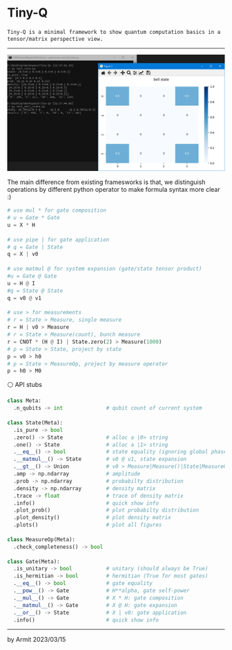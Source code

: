 # Tiny-Q

    Tiny-Q is a minimal framework to show quantum computation basics in a tensor/matrix perspective view.

----

![demo](img/demo.png)


The main difference from existing framesworks is that, 
we distinguish operations by different python operator to make formula syntax more clear :)

```python
# use mul * for gate composition
# u = Gate * Gate
u = X * H

# use pipe | for gate application
# q = Gate | State
q = X | v0

# use matmul @ for system expansion (gate/state tensor product)
#u = Gate @ Gate
u = H @ I
#q = State @ State
q = v0 @ v1

# use > for measurements
# r = State > Measure, single measure
r = H | v0 > Measure
# r = State > Measure(count), bunch measure
r = CNOT * (H @ I) | State.zero(2) > Measure(1000)
# p = State > State, project by state
p = v0 > h0
# p = State > MeasureOp, project by measure operator
p = h0 > M0
```

⚪ API stubs

```python
class Meta:
  .n_qubits -> int              # qubit count of current system

class State(Meta):
  .is_pure -> bool
  .zero() -> State              # alloc a |0> string
  .one() -> State               # alloc a |1> string
  .__eq__() -> bool             # state equality (ignoring global phase)
  .__matmul__() -> State        # v0 @ v1, state expansion
  .__gt__() -> Union            # v0 > Measure|Measure()|State|MeasureOp, various measurements
  .amp -> np.ndarray            # amplitude
  .prob -> np.ndarray           # probabilty distribution
  .density -> np.ndarray        # density matrix
  .trace -> float               # trace of density matrix
  .info()                       # quick show info
  .plot_prob()                  # plot probabilty distribution
  .plot_density()               # plot density matrix
  .plots()                      # plot all figures

class MeasureOp(Meta):
  .check_completeness() -> bool

class Gate(Meta):
  .is_unitary -> bool           # unitary (should always be True)
  .is_hermitian -> bool         # hermitian (True for most gates)
  .__eq__() -> bool             # gate equality
  .__pow__() -> Gate            # H**alpha, gate self-power
  .__mul__() -> Gate            # X * H: gate composition
  .__matmul__() -> Gate         # X @ H: gate expansion
  .__or__() -> State            # X | v0: gate application
  .info()                       # quick show info
```

----

by Armit
2023/03/15 
